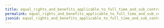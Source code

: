 ```yaml
---
title: equal_rights_and_benefits_applicable_to_full_time_and_sub_contract_workers
permalink: equal_rights_and_benefits_applicable_to_full_time_and_sub_contract_workers.html
jsonid: equal_rights_and_benefits_applicable_to_full_time_and_sub_contract_workers
---
```

